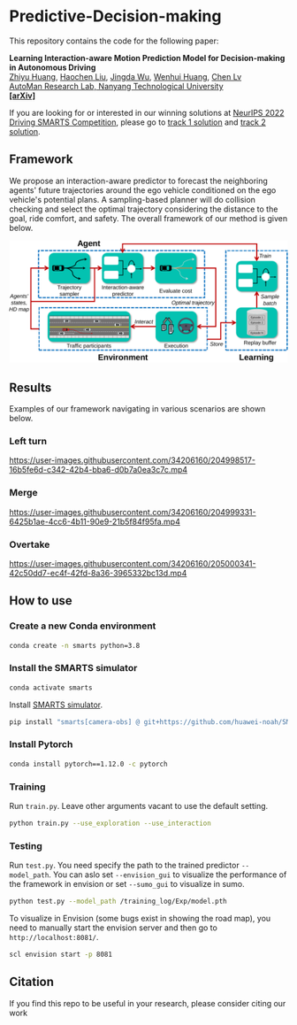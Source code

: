 # Predictive-Decision-making

This repository contains the code for the following paper:

**Learning Interaction-aware Motion Prediction Model for Decision-making in Autonomous Driving**
<br> [Zhiyu Huang](https://mczhi.github.io/), [Haochen Liu](https://scholar.google.com/citations?user=iizqKUsAAAAJ&hl=en), [Jingda Wu](https://wujingda.github.io/), [Wenhui Huang](https://scholar.google.co.kr/citations?user=Hpatee0AAAAJ&hl=en), [Chen Lv](https://scholar.google.com/citations?user=UKVs2CEAAAAJ&hl=en) 
<br> [AutoMan Research Lab, Nanyang Technological University](https://lvchen.wixsite.com/automan)
<br> **[[arXiv]](https://arxiv.org/abs/2207.10422)**

If you are looking for or interested in our winning solutions at [NeurIPS 2022 Driving SMARTS Competition](https://smarts-project.github.io/archive/2022_nips_driving_smarts/), please go to [track 1 solution](https://github.com/MCZhi/Predictive-Decision/tree/smarts-comp-track1) and [track 2 solution](https://github.com/MCZhi/Predictive-Decision/tree/smarts-comp-track2).

## Framework
We propose an interaction-aware predictor to forecast the neighboring agents' future trajectories around the ego vehicle conditioned on the ego vehicle's potential plans. A sampling-based planner will do collision checking and select the optimal trajectory considering the distance to the goal, ride comfort, and safety. The overall framework of our method is given below.

![Overview of our method](./docs/process.png)

## Results
Examples of our framework navigating in various scenarios are shown below.
### Left turn
https://user-images.githubusercontent.com/34206160/204998517-16b5fe6d-c342-42b4-bba6-d0b7a0ea3c7c.mp4

### Merge
https://user-images.githubusercontent.com/34206160/204999331-6425b1ae-4cc6-4b11-90e9-21b5f84f95fa.mp4

### Overtake
https://user-images.githubusercontent.com/34206160/205000341-42c50dd7-ec4f-42fd-8a36-3965332bc13d.mp4

## How to use
### Create a new Conda environment
```bash
conda create -n smarts python=3.8
```

### Install the SMARTS simulator
```bash
conda activate smarts
```

Install [SMARTS simulator](https://github.com/huawei-noah/SMARTS).
```bash
pip install "smarts[camera-obs] @ git+https://github.com/huawei-noah/SMARTS.git@comp-1"
```

### Install Pytorch
```bash
conda install pytorch==1.12.0 -c pytorch
```

### Training
Run `train.py`. Leave other arguments vacant to use the default setting.
```bash
python train.py --use_exploration --use_interaction
```

### Testing
Run `test.py`. You need specify the path to the trained predictor `--model_path`. You can aslo set `--envision_gui` to visualize the performance of the framework in envision or set `--sumo_gui` to visualize in sumo.
```bash
python test.py --model_path /training_log/Exp/model.pth
```
To visualize in Envision (some bugs exist in showing the road map), you need to manually start the envision server and then go to `http://localhost:8081/`.
```bash
scl envision start -p 8081
```

## Citation
If you find this repo to be useful in your research, please consider citing our work
```

```
